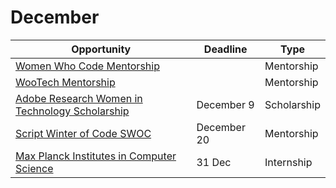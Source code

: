 # December

Opportunity|Deadline|Type
----|-----|-----
[Women Who Code Mentorship](https://www.womenwhocode.com/blog/women-who-code-leadership-programs) |  | Mentorship
[WooTech Mentorship](https://medium.com/@wootech7/wootech-opensource-mentorship-program-7f0b5dc2a222) |  | Mentorship
[Adobe Research Women in Technology Scholarship](https://research.adobe.com/scholarship/) | December 9 | Scholarship
[Script Winter of Code SWOC](https://swoc.scriptindia.org/#/)| December 20 | Mentorship
[Max Planck Institutes in Computer Science](https://www.cis.mpg.de/internships/) | 31 Dec | Internship